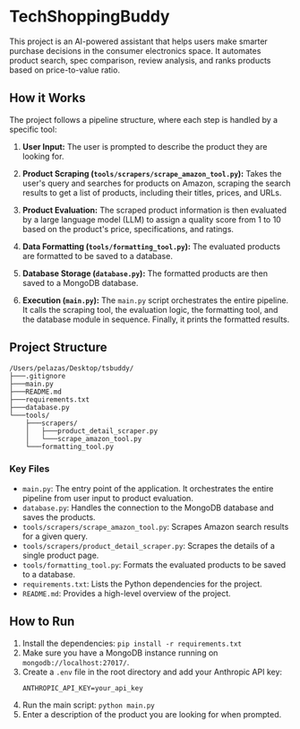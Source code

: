 # TechShoppingBuddy

This project is an AI-powered assistant that helps users make smarter purchase decisions in the consumer electronics space. It automates product search, spec comparison, review analysis, and ranks products based on price-to-value ratio.

## How it Works

The project follows a pipeline structure, where each step is handled by a specific tool:

1.  **User Input:** The user is prompted to describe the product they are looking for.

2.  **Product Scraping (`tools/scrapers/scrape_amazon_tool.py`):** Takes the user's query and searches for products on Amazon, scraping the search results to get a list of products, including their titles, prices, and URLs.

3.  **Product Evaluation:** The scraped product information is then evaluated by a large language model (LLM) to assign a quality score from 1 to 10 based on the product's price, specifications, and ratings.

4.  **Data Formatting (`tools/formatting_tool.py`):** The evaluated products are formatted to be saved to a database.

5.  **Database Storage (`database.py`):** The formatted products are then saved to a MongoDB database.

6.  **Execution (`main.py`):** The `main.py` script orchestrates the entire pipeline. It calls the scraping tool, the evaluation logic, the formatting tool, and the database module in sequence. Finally, it prints the formatted results.

## Project Structure

```
/Users/pelazas/Desktop/tsbuddy/
├───.gitignore
├───main.py
├───README.md
├───requirements.txt
├───database.py
└───tools/
    ├───scrapers/
    │   ├───product_detail_scraper.py
    │   └───scrape_amazon_tool.py
    └───formatting_tool.py
```

### Key Files

*   `main.py`: The entry point of the application. It orchestrates the entire pipeline from user input to product evaluation.
*   `database.py`: Handles the connection to the MongoDB database and saves the products.
*   `tools/scrapers/scrape_amazon_tool.py`: Scrapes Amazon search results for a given query.
*   `tools/scrapers/product_detail_scraper.py`: Scrapes the details of a single product page.
*   `tools/formatting_tool.py`: Formats the evaluated products to be saved to a database.
*   `requirements.txt`: Lists the Python dependencies for the project.
*   `README.md`: Provides a high-level overview of the project.

## How to Run

1.  Install the dependencies: `pip install -r requirements.txt`
2.  Make sure you have a MongoDB instance running on `mongodb://localhost:27017/`.
3.  Create a `.env` file in the root directory and add your Anthropic API key:
    ```
    ANTHROPIC_API_KEY=your_api_key
    ```
4.  Run the main script: `python main.py`
5.  Enter a description of the product you are looking for when prompted.